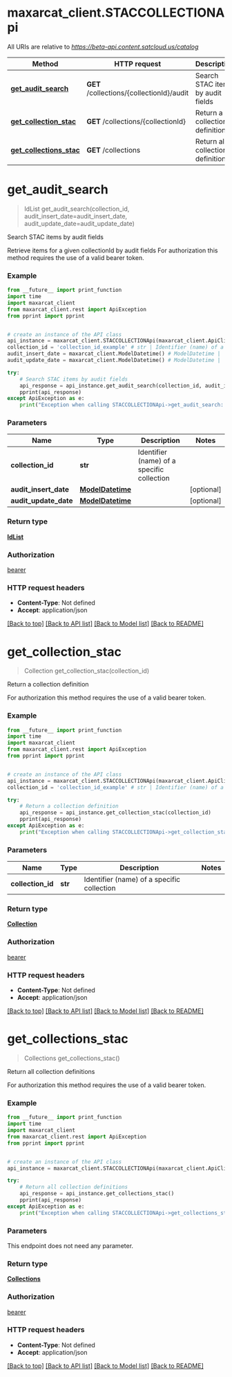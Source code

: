 # maxarcat_client.STACCOLLECTIONApi

All URIs are relative to *https://beta-api.content.satcloud.us/catalog*

Method | HTTP request | Description
------------- | ------------- | -------------
[**get_audit_search**](STACCOLLECTIONApi.md#get_audit_search) | **GET** /collections/{collectionId}/audit | Search STAC items by audit fields
[**get_collection_stac**](STACCOLLECTIONApi.md#get_collection_stac) | **GET** /collections/{collectionId} | Return a collection definition
[**get_collections_stac**](STACCOLLECTIONApi.md#get_collections_stac) | **GET** /collections | Return all collection definitions

# **get_audit_search**
> IdList get_audit_search(collection_id, audit_insert_date=audit_insert_date, audit_update_date=audit_update_date)

Search STAC items by audit fields

Retrieve items for a given collectionId by audit fields  For authorization this method requires the use of a valid bearer token. 

### Example
```python
from __future__ import print_function
import time
import maxarcat_client
from maxarcat_client.rest import ApiException
from pprint import pprint


# create an instance of the API class
api_instance = maxarcat_client.STACCOLLECTIONApi(maxarcat_client.ApiClient(configuration))
collection_id = 'collection_id_example' # str | Identifier (name) of a specific collection
audit_insert_date = maxarcat_client.ModelDatetime() # ModelDatetime |  (optional)
audit_update_date = maxarcat_client.ModelDatetime() # ModelDatetime |  (optional)

try:
    # Search STAC items by audit fields
    api_response = api_instance.get_audit_search(collection_id, audit_insert_date=audit_insert_date, audit_update_date=audit_update_date)
    pprint(api_response)
except ApiException as e:
    print("Exception when calling STACCOLLECTIONApi->get_audit_search: %s\n" % e)
```

### Parameters

Name | Type | Description  | Notes
------------- | ------------- | ------------- | -------------
 **collection_id** | **str**| Identifier (name) of a specific collection | 
 **audit_insert_date** | [**ModelDatetime**](.md)|  | [optional] 
 **audit_update_date** | [**ModelDatetime**](.md)|  | [optional] 

### Return type

[**IdList**](IdList.md)

### Authorization

[bearer](../README.md#bearer)

### HTTP request headers

 - **Content-Type**: Not defined
 - **Accept**: application/json

[[Back to top]](#) [[Back to API list]](../README.md#documentation-for-api-endpoints) [[Back to Model list]](../README.md#documentation-for-models) [[Back to README]](../README.md)

# **get_collection_stac**
> Collection get_collection_stac(collection_id)

Return a collection definition

For authorization this method requires the use of a valid bearer token. 

### Example
```python
from __future__ import print_function
import time
import maxarcat_client
from maxarcat_client.rest import ApiException
from pprint import pprint


# create an instance of the API class
api_instance = maxarcat_client.STACCOLLECTIONApi(maxarcat_client.ApiClient(configuration))
collection_id = 'collection_id_example' # str | Identifier (name) of a specific collection

try:
    # Return a collection definition
    api_response = api_instance.get_collection_stac(collection_id)
    pprint(api_response)
except ApiException as e:
    print("Exception when calling STACCOLLECTIONApi->get_collection_stac: %s\n" % e)
```

### Parameters

Name | Type | Description  | Notes
------------- | ------------- | ------------- | -------------
 **collection_id** | **str**| Identifier (name) of a specific collection | 

### Return type

[**Collection**](Collection.md)

### Authorization

[bearer](../README.md#bearer)

### HTTP request headers

 - **Content-Type**: Not defined
 - **Accept**: application/json

[[Back to top]](#) [[Back to API list]](../README.md#documentation-for-api-endpoints) [[Back to Model list]](../README.md#documentation-for-models) [[Back to README]](../README.md)

# **get_collections_stac**
> Collections get_collections_stac()

Return all collection definitions

For authorization this method requires the use of a valid bearer token. 

### Example
```python
from __future__ import print_function
import time
import maxarcat_client
from maxarcat_client.rest import ApiException
from pprint import pprint


# create an instance of the API class
api_instance = maxarcat_client.STACCOLLECTIONApi(maxarcat_client.ApiClient(configuration))

try:
    # Return all collection definitions
    api_response = api_instance.get_collections_stac()
    pprint(api_response)
except ApiException as e:
    print("Exception when calling STACCOLLECTIONApi->get_collections_stac: %s\n" % e)
```

### Parameters
This endpoint does not need any parameter.

### Return type

[**Collections**](Collections.md)

### Authorization

[bearer](../README.md#bearer)

### HTTP request headers

 - **Content-Type**: Not defined
 - **Accept**: application/json

[[Back to top]](#) [[Back to API list]](../README.md#documentation-for-api-endpoints) [[Back to Model list]](../README.md#documentation-for-models) [[Back to README]](../README.md)

